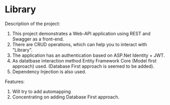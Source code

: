 # Library
Description of the project:
1. This project demonstrates a Web-API application using REST and Swagger as a front-end.
2. There are CRUD operations, which can help you to interact with "Library".
3. The application has an authentication based on ASP.Net Identity + JWT.
4. As datatbase interaction method Entity Framework Core (Model first approach) used. (Database First approach is seemed to be added).
5. Dependency Injection is also used.

Features:
1. Will try to add automapping
2. Concentrating on adding Database First approach.

